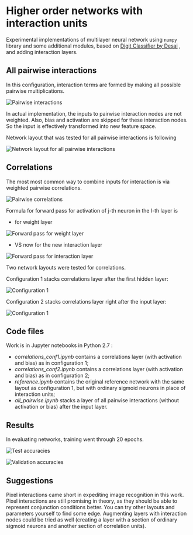 Higher order networks with interaction units
==================================

Experimental implementations of multilayer neural network using `numpy` library and some additional modules, based on [Digit Classifier by Desai](https://github.com/kdexd/digit-classifier) , and adding interaction layers.

## All pairwise interactions

In this configuration, interaction terms are formed by making all possible pairwise multiplications.

![Pairwise interactions](/img/all_pairwise.png)

In actual implementation, the inputs to pairwise interaction nodes are not weighted. Also, bias and activation are skipped for these interaction nodes. So the input is effectively transformed into new feature space.

Network layout that was tested for all pairwise interactions is following

![Network layout for all pairwise interactions](/img/layout_all_pairwise.png)

## Correlations

The most most common way to combine inputs for interaction is via weighted pairwise correlations.

![Pairwise correlations](/img/correlations.png)

Formula for forward pass for activation of j-th neuron in the l-th layer is
* for weight layer 

![Forward pass for weight layer](/img/equation_forward_pass_weight_layer.png)

* VS now for the new interaction layer 

![Forward pass for interaction layer](/img/equation_forward_pass_interaction_layer.png)

Two network layouts were tested for correlations.

Configuration 1 stacks correlations layer after the first hidden layer:

![Configuration 1](/img/correlations_conf1_layout.png)

Configuration 2 stacks correlations layer right after the input layer:

![Configuration 1](/img/correlations_conf2_layout.png)

## Code files

Work is in Jupyter notebooks in Python 2.7 :
* *correlations_conf1.ipynb* contains a correlations layer (with activation and bias) as in configuration 1;
* *correlations_conf2.ipynb* contains a correlations layer (with activation and bias) as in configuration 2;
* *reference.ipynb* contains the original reference network with the same layout as configuration 1, but with ordinary sigmoid neurons in place of interaction units;
* *all_pairwise.ipynb* stacks a layer of all pairwise interactions (without activation or bias) after the input layer.

## Results

In evaluating networks, training went through 20 epochs.

![Test accuracies](/img/test_accuracy.png) 

![Validation accuracies](/img/Validation.png)

## Suggestions

Pixel interactions came short in expediting image recognition in this work. Pixel interactions are still promising in theory, as they should be able to represent conjunction conditions better. You can try other layouts and parameters yourself to find some edge. Augmenting layers with interaction nodes could be tried as well (creating a layer with a section of ordinary sigmoid neurons and another section of correlation units).